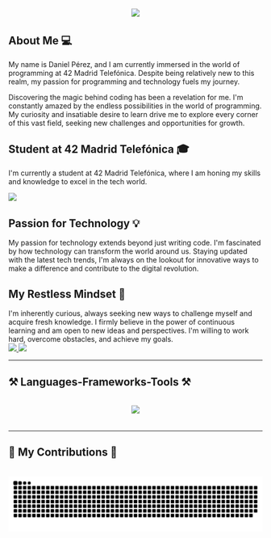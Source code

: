 <h3 align="center">
    <img src="https://readme-typing-svg.herokuapp.com/?font=Righteous&size=35&center=true&vCenter=true&width=500&height=70&duration=4000&lines=Hi+There!+👋;+I'm+Daniel+Pérez!;" />
</h3>

<h2>About Me 💻  </h2>
My name is Daniel Pérez, and I am currently immersed in the world of programming at 42 Madrid Telefónica. Despite being relatively new to this realm, my passion for programming and technology fuels my journey.

Discovering the magic behind coding has been a revelation for me. I'm constantly amazed by the endless possibilities in the world of programming. My curiosity and insatiable desire to learn drive me to explore every corner of this vast field, seeking new challenges and opportunities for growth.

<h2>Student at 42 Madrid Telefónica 🎓  </h2>
I'm currently a student at 42 Madrid Telefónica, where I am honing my skills and knowledge to excel in the tech world.

<br/>

![](https://repository-images.githubusercontent.com/237800104/dfc69080-46fb-11eb-9413-0f02ce8f5532)

<div>

<h2>Passion for Technology 💡  </h2>
My passion for technology extends beyond just writing code. I'm fascinated by how technology can transform the world around us. Staying updated with the latest tech trends, I'm always on the lookout for innovative ways to make a difference and contribute to the digital revolution.

<h2>My Restless Mindset 🚀  </h2>
I'm inherently curious, always seeking new ways to challenge myself and acquire fresh knowledge. I firmly believe in the power of continuous learning and am open to new ideas and perspectives. I'm willing to work hard, overcome obstacles, and achieve my goals.
 
 </div>
 
<div> 
  <a href="mailto:dani.mm.0503@gmail.com">
    <img src="https://img.shields.io/badge/Gmail-333333?style=for-the-badge&logo=gmail&logoColor=red" />
  </a>
  <a href="https://www.linkedin.com/in/daniel-pérez-ayuso-b71230295/"_blank">
    <img src="https://img.shields.io/badge/LinkedIn-0077B5?style=for-the-badge&logo=linkedin&logoColor=white" target="_blank" />
  </a>
    <!-- sqlite, safari, google-chrome are other good icon options -->
  </a>
</div>

 <hr/>
 
<h2>⚒️ Languages-Frameworks-Tools ⚒️</h2>
<br/>
<div align="center">
    <img src="https://skillicons.dev/icons?i=c,vscode,github,git" /><br>
</div>

<br/>
<hr/>

<div>
  <h2>🐍 My Contributions 🐍</h2>
  <br>
  <img alt="snake eating my contributions" src="https://raw.githubusercontent.com/salesp07/salesp07/output/github-contribution-grid-snake.svg" />
  
  <br/><br/><br/>
</div>
